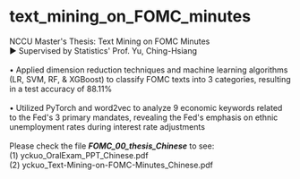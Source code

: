 # text_mining_on_FOMC_minutes
NCCU Master's Thesis: Text Mining on FOMC Minutes 
<br />
▶ Supervised by Statistics' Prof. Yu, Ching-Hsiang
<br /> <br />
   • Applied dimension reduction techniques and machine learning algorithms (LR, SVM, RF, & XGBoost) to classify FOMC texts into 3 categories, resulting in a test accuracy of 88.11%
<br /><br />
   • Utilized PyTorch and word2vec to analyze 9 economic keywords related to the Fed's 3 primary mandates, revealing the Fed's emphasis on ethnic unemployment rates during interest rate adjustments
<br /> <br />
Please check the file ***FOMC_00_thesis_Chinese*** to see:
<br />
(1) yckuo_OralExam_PPT_Chinese.pdf
<br />
(2) yckuo_Text-Mining-on-FOMC-Minutes_Chinese.pdf
